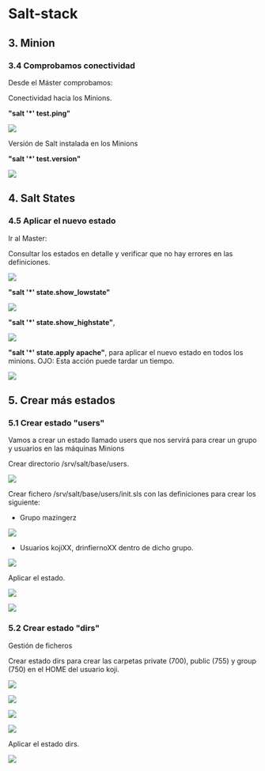 # Salt-stack
## 3. Minion
### 3.4 Comprobamos conectividad
Desde el Máster comprobamos:

Conectividad hacia los Minions.

 **"salt '*' test.ping"**

 ![](1.png)
 
Versión de Salt instalada en los Minions

**"salt '*' test.version"**

![](2.png)

## 4. Salt States

### 4.5 Aplicar el nuevo estado
Ir al Master:

Consultar los estados en detalle y verificar que no hay errores en las definiciones.

![](3.png)

**"salt '*' state.show_lowstate"**

![](4.png)

**"salt '*' state.show_highstate"**,

![](5.png)

**"salt '*' state.apply apache"**, para aplicar el nuevo estado en todos los minions. OJO: Esta acción puede tardar un tiempo.

![](6.png)

## 5. Crear más estados

### 5.1 Crear estado "users"
Vamos a crear un estado llamado users que nos servirá para crear un grupo y usuarios en las máquinas Minions 

Crear directorio /srv/salt/base/users.

![](7.png)

Crear fichero /srv/salt/base/users/init.sls con las definiciones para crear los siguiente:

* Grupo mazingerz

![](8.png)

 * Usuarios kojiXX, drinfiernoXX dentro de dicho grupo.


 ![](9.png)

Aplicar el estado.

![](11.png)

![](12.png)
### 5.2 Crear estado "dirs"
Gestión de ficheros

Crear estado dirs para crear las carpetas private (700), public (755) y group (750) en el HOME del usuario koji.

![](13.png)

![](14.png)

![](15.png)

![](17.png)

Aplicar el estado dirs.

![](18.png)
